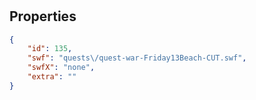 # <no name available>

<no description available>

## Properties

```json
{
    "id": 135,
    "swf": "quests\/quest-war-Friday13Beach-CUT.swf",
    "swfX": "none",
    "extra": ""
}
```

